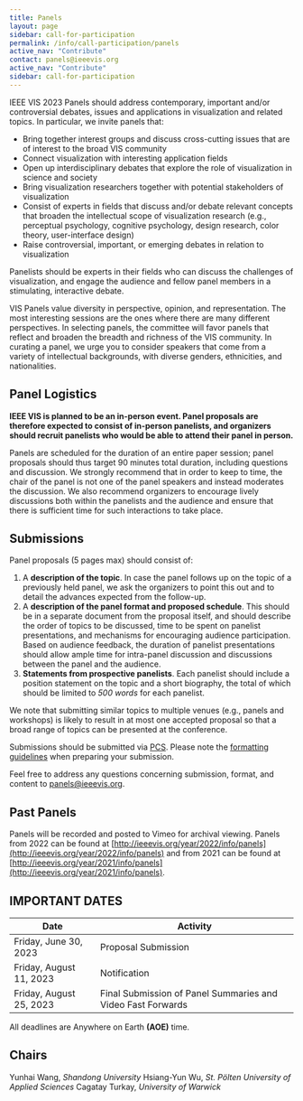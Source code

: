 ```yaml
---
title: Panels
layout: page
sidebar: call-for-participation
permalink: /info/call-participation/panels
active_nav: "Contribute"
contact: panels@ieeevis.org
active_nav: "Contribute"
sidebar: call-for-participation
---
```


IEEE VIS 2023 Panels should address contemporary, important and/or controversial debates, issues and applications in visualization and related topics. In particular, we invite panels that:

* Bring together interest groups and discuss cross-cutting issues that are of interest to the broad VIS community
* Connect visualization with interesting application fields
* Open up interdisciplinary debates that explore the role of visualization in science and society 
* Bring visualization researchers together with potential stakeholders of visualization
* Consist of experts in fields that discuss and/or debate relevant concepts that broaden the intellectual scope of visualization research (e.g., perceptual psychology, cognitive psychology, design research, color theory, user-interface design)
* Raise controversial, important, or emerging debates in relation to visualization

Panelists should be experts in their fields who can discuss the challenges of visualization, and engage the audience and fellow panel members in a stimulating, interactive debate.

VIS Panels value diversity in perspective, opinion, and representation. The most interesting sessions are the ones where there are many different perspectives. In selecting panels, the committee will favor panels that reflect and broaden the breadth and richness of the VIS community. In curating a panel, we urge you to consider speakers that come from a variety of intellectual backgrounds, with diverse genders, ethnicities, and nationalities.


## Panel Logistics

**IEEE VIS is planned to be an in-person event. Panel proposals are therefore expected to consist of  in-person panelists, and organizers should recruit panelists who would be able to attend their panel in person.**

Panels are scheduled for the duration of an entire paper session; panel proposals should thus target 90 minutes total duration, including questions and discussion. We strongly recommend that in order to keep to time, the chair of the panel is not one of the panel speakers and instead moderates the discussion. We also recommend organizers to encourage lively discussions both within the panelists and the audience and ensure that there is sufficient time for such interactions to take place.



## Submissions

Panel proposals (5 pages max) should consist of:
1. A **description of the topic**. In case the panel follows up on the topic of a previously held panel, we ask the organizers to point this out and to detail the advances expected from the follow-up.
2. A  **description of the panel format and proposed schedule**. This should be in a separate document from the proposal itself, and should describe the order of topics to be discussed, time to be spent on panelist presentations, and mechanisms for encouraging audience participation. Based on audience feedback, the duration of panelist presentations should allow ample time for intra-panel discussion and discussions between the panel and the audience.
3. **Statements from prospective panelists**. Each panelist should include a position statement on the topic and a short biography, the total of which should be limited to *500 words* for each panelist. 

We note that submitting similar topics to multiple venues (e.g., panels and workshops) is likely to result in at most one accepted proposal so that a broad range of topics can be presented at the conference.

Submissions should be submitted via [PCS](http://new.precisionconference.com/vgtc/). Please note the [formatting guidelines](https://tc.computer.org/vgtc/publications/conference) when preparing your submission. 

Feel free to address any questions concerning submission, format, and content to [panels@ieeevis.org](mailto:panels@ieeevis.org).

## Past Panels
Panels will be recorded and posted to Vimeo for archival viewing. Panels from 2022 can be found at [http://ieeevis.org/year/2022/info/panels](http://ieeevis.org/year/2022/info/panels) and from 2021 can be found at [http://ieeevis.org/year/2021/info/panels](http://ieeevis.org/year/2021/info/panels).

## IMPORTANT DATES

| Date | Activity |
|------|----------|
| Friday, June 30, 2023 | Proposal Submission |
| Friday, August 11, 2023 | Notification |
| Friday, August 25, 2023 | Final Submission of Panel Summaries and Video Fast Forwards |
      
All deadlines are Anywhere on Earth **(AOE)** time.

## Chairs

Yunhai Wang, *Shandong University*
Hsiang-Yun Wu, *St. Pölten University of Applied Sciences* 
Cagatay Turkay, *University of Warwick*
